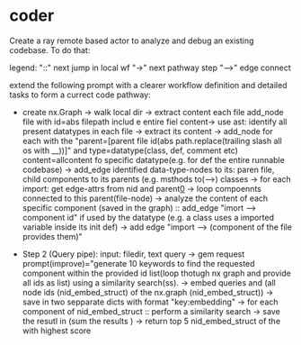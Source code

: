 # coder

Create a ray remote based actor to analyze and debug an existing codebase.
To do that:

legend: 
"::" next jump in local wf
"->" next pathway step
"-->" edge connect 

extend the following prompt with a clearer workflow definition and detailed tasks to form a currect code pathway:
- create nx.Graph -> walk local dir -> extract content each file add_node file with id=abs filepath includ e entire fiel content-> use ast: identify all present datatypes in each file -> extract its content -> add_node for each with the "parent=[parent file id(abs path.replace(trailing slash all os with __))]" and type=datatype(class, def, comment etc) content=allcontent fo specific datatype(e.g. for def the entire runnable codebase) -> add_edge identified data-type-nodes to its: paren file, child components to its parents (e.g. msthods to(-->) classes -> for each import: get edge-attrs from nid and parent[0](file-abs_path) -> loop compoennts connected to this parent(file-node) -> analyze the content of each specific component (saved in the graph) :: add_edge "imort --> component id" if used by the datatype (e.g. a class uses a imported variable inside its init def) -> add edge  "import --> (component of the file provides them)"

- Step 2 (Query pipe):
  input: filedir, text query -> gem request  prompt(improve)="generate 10 keywords to find the requested component within the provided id list(loop thotugh nx graph and provide all ids as list) using a similarity search(ss). -> embed queries and (all node ids (nid_embed_struct) of the nx.graph (nid_embed_struct)) -> save in two sepparate dicts with format "key:embedding" -> for each component of nid_embed_struct :: perform a similarity search -> save the resutl in (sum the results ) -> return top 5 nid_embed_struct of the with highest score 

   
